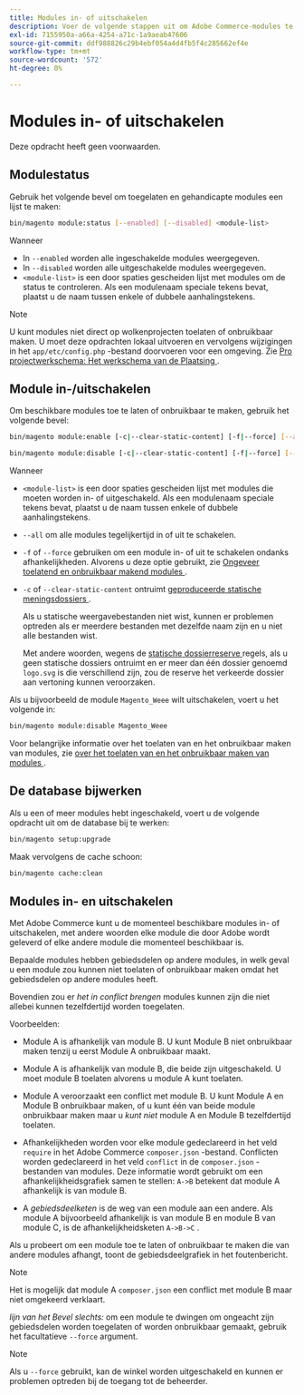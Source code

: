 ```yaml
---
title: Modules in- of uitschakelen
description: Voer de volgende stappen uit om Adobe Commerce-modules te beheren.
exl-id: 7155950a-a66a-4254-a71c-1a9aeab47606
source-git-commit: ddf988826c29b4ebf054a4d4fb5f4c285662ef4e
workflow-type: tm+mt
source-wordcount: '572'
ht-degree: 0%

---
```


# Modules in- of uitschakelen

Deze opdracht heeft geen voorwaarden.

## Modulestatus

Gebruik het volgende bevel om toegelaten en gehandicapte modules een lijst te maken:

```bash
bin/magento module:status [--enabled] [--disabled] <module-list>
```

Wanneer

* In `--enabled` worden alle ingeschakelde modules weergegeven.
* In `--disabled` worden alle uitgeschakelde modules weergegeven.
* `<module-list>` is een door spaties gescheiden lijst met modules om de status te controleren. Als een modulenaam speciale tekens bevat, plaatst u de naam tussen enkele of dubbele aanhalingstekens.

>[!NOTE]
>
>U kunt modules niet direct op wolkenprojecten toelaten of onbruikbaar maken. U moet deze opdrachten lokaal uitvoeren en vervolgens wijzigingen in het `app/etc/config.php` -bestand doorvoeren voor een omgeving. Zie [ Pro projectwerkschema: Het werkschema van de Plaatsing ](https://experienceleague.adobe.com/docs/commerce-cloud-service/user-guide/architecture/pro-develop-deploy-workflow.html#deployment-workflow).

## Module in-/uitschakelen

Om beschikbare modules toe te laten of onbruikbaar te maken, gebruik het volgende bevel:

```bash
bin/magento module:enable [-c|--clear-static-content] [-f|--force] [--all] <module-list>
```

```bash
bin/magento module:disable [-c|--clear-static-content] [-f|--force] [--all] <module-list>
```

Wanneer

* `<module-list>` is een door spaties gescheiden lijst met modules die moeten worden in- of uitgeschakeld. Als een modulenaam speciale tekens bevat, plaatst u de naam tussen enkele of dubbele aanhalingstekens.
* `--all` om alle modules tegelijkertijd in of uit te schakelen.
* `-f` of `--force` gebruiken om een module in- of uit te schakelen ondanks afhankelijkheden. Alvorens u deze optie gebruikt, zie [ Ongeveer toelatend en onbruikbaar makend modules ](#about-enabling-and-disabling-modules).
* `-c` of `--clear-static-content` ontruimt [ geproduceerde statische meningsdossiers ](../../configuration/cli/static-view-file-deployment.md).

  Als u statische weergavebestanden niet wist, kunnen er problemen optreden als er meerdere bestanden met dezelfde naam zijn en u niet alle bestanden wist.

  Met andere woorden, wegens de [ statische dossierreserve ](../../configuration/cli/static-view-file-deployment.md) regels, als u geen statische dossiers ontruimt en er meer dan één dossier genoemd `logo.svg` is die verschillend zijn, zou de reserve het verkeerde dossier aan vertoning kunnen veroorzaken.

Als u bijvoorbeeld de module `Magento_Weee` wilt uitschakelen, voert u het volgende in:

```bash
bin/magento module:disable Magento_Weee
```

Voor belangrijke informatie over het toelaten van en het onbruikbaar maken van modules, zie [ over het toelaten van en het onbruikbaar maken van modules ](#about-enabling-and-disabling-modules).

## De database bijwerken

Als u een of meer modules hebt ingeschakeld, voert u de volgende opdracht uit om de database bij te werken:

```bash
bin/magento setup:upgrade
```

Maak vervolgens de cache schoon:

```bash
bin/magento cache:clean
```

## Modules in- en uitschakelen

Met Adobe Commerce kunt u de momenteel beschikbare modules in- of uitschakelen, met andere woorden elke module die door Adobe wordt geleverd of elke andere module die momenteel beschikbaar is.

Bepaalde modules hebben gebiedsdelen op andere modules, in welk geval u een module zou kunnen niet toelaten of onbruikbaar maken omdat het gebiedsdelen op andere modules heeft.

Bovendien zou er *het in conflict brengen* modules kunnen zijn die niet allebei kunnen tezelfdertijd worden toegelaten.

Voorbeelden:

* Module A is afhankelijk van module B. U kunt Module B niet onbruikbaar maken tenzij u eerst Module A onbruikbaar maakt.

* Module A is afhankelijk van module B, die beide zijn uitgeschakeld. U moet module B toelaten alvorens u module A kunt toelaten.

* Module A veroorzaakt een conflict met module B. U kunt Module A en Module B onbruikbaar maken, of u kunt één van beide module onbruikbaar maken maar u *kunt niet* module A en Module B tezelfdertijd toelaten.

* Afhankelijkheden worden voor elke module gedeclareerd in het veld `require` in het Adobe Commerce `composer.json` -bestand. Conflicten worden gedeclareerd in het veld `conflict` in de `composer.json` -bestanden van modules. Deze informatie wordt gebruikt om een afhankelijkheidsgrafiek samen te stellen: `A->B` betekent dat module A afhankelijk is van module B.

* A *gebiedsdeelketen* is de weg van een module aan een andere. Als module A bijvoorbeeld afhankelijk is van module B en module B van module C, is de afhankelijkheidsketen `A->B->C` .

Als u probeert om een module toe te laten of onbruikbaar te maken die van andere modules afhangt, toont de gebiedsdeelgrafiek in het foutenbericht.

>[!NOTE]
>
>Het is mogelijk dat module A `composer.json` een conflict met module B maar niet omgekeerd verklaart.

*lijn van het Bevel slechts:* om een module te dwingen om ongeacht zijn gebiedsdelen worden toegelaten of worden onbruikbaar gemaakt, gebruik het facultatieve `--force` argument.

>[!NOTE]
>
>Als u `--force` gebruikt, kan de winkel worden uitgeschakeld en kunnen er problemen optreden bij de toegang tot de beheerder.
